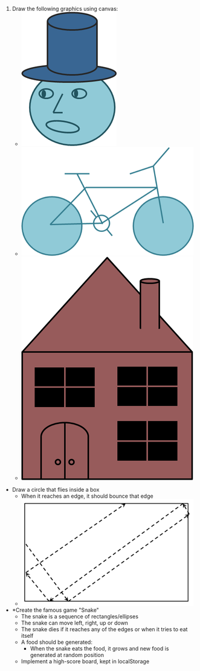 1. Draw the following graphics using canvas:
   - ![face](1.face.png)
   - ![bike](1.bike.png)
   - ![house](1.house.png)
* Draw a circle that flies inside a box
    - When it reaches an edge, it should bounce that edge
    - ![bounce](2.bounce.png)
* *Create the famous game "Snake"
    - The snake is a sequence of rectangles/ellipses
    - The snake can move left, right, up or down
    - The snake dies if it reaches any of the edges or when it tries to eat itself
    - A food should be generated:
        - When the snake eats the food, it grows and new food is generated at random position
    - Implement a high-score board, kept in localStorage


